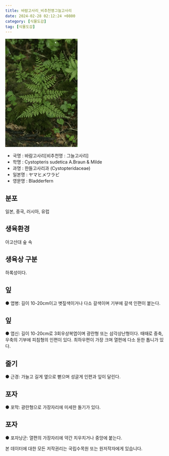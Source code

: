 ```yaml
---
title: 바람고사리_비추천명그늘고사리
date: 2024-02-28 02:12:24 +0800
category: [식물도감]
tag: [식물도감]
---
```




![바람고사리[비추천명 : 그늘고사리]](/assets/img/fileUpload/plants/basic/Athyriaceae/Cystopteris/3914/3914_1_th2.jpg)
- 국명 : 바람고사리[비추천명 : 그늘고사리]
- 학명 : Cystopteris sudetica A.Braun & Milde
- 과명 : 한들고사리과 (Cystopteridaceae)
- 일본명 : ヤマヒメワラビ
- 영문명 : Bladderfern


## 분포
일본, 중국, 러시아, 유럽 
## 생육환경
아고산대 숲 속 
## 생육상 구분
하록성이다. 
## 잎
● 엽병: 길이 10-20cm이고 볏짚색이거나 다소 갈색이며 기부에 갈색 인편이 붙는다. 
## 잎
● 엽신: 길이 10-20cm로 3회우상복엽이며 광란형 또는 삼각상난형이다. 때때로 중축, 우축의 기부에 피침형의 인편이 있다. 최하우편이 가장 크며 열편에 다소 둔한 톱니가 있다. 
## 줄기
● 근경: 가늘고 길게 옆으로 뻗으며 성글게 인편과 잎이 달린다. 
## 포자
● 포막: 광란형으로 가장자리에 미세한 돌기가 있다. 
## 포자
● 포자낭군: 열편의 가장자리에 약간 치우치거나 중앙에 붙는다. 






본 데이터에 대한 모든 저작권리는 국립수목원 또는 원저작자에게 있습니다.
